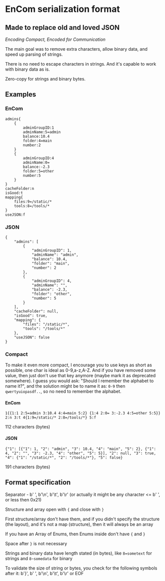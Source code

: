 # EnCom serialization format
## Made to replace old and loved JSON

*Encoding Compact, Encoded for Communication*

The main goal was to remove extra characters, allow binary data, and speed up parsing of strings.

There is no need to escape characters in strings. And it's capable to work with binary data as is.

Zero-copy for strings and binary bytes.

## Examples
### EnCom
```
admins{
    {
        adminGroupID:1
        adminName:5=admin
        balance:10.4
        folder:4=main
        number:2
    }
    {
        adminGroupID:4
        adminName:0=
        balance:-2.3
        folder:5=other
        number:5
    }
}
cacheFolder:n
isGood:t
mapping{
    files:9=/static/*
    tools:8=/tools/*
}
useJSON:f
```

### JSON
```
{
    "admins": [
        {
            "adminGroupID": 1,
            "adminName": "admin",
            "balance": 10.4,
            "folder": "main",
            "number": 2
        },
        {
            "adminGroupID": 4,
            "adminName": "",
            "balance": -2.3,
            "folder": "other",
            "number": 5
        }
    ],
    "cacheFolder": null,
    "isGood": true,
    "mapping": {
        "files": "/static/*",
        "tools": "/tools/*"
    },
    "useJSON": false
}
```

### Compact
To make it even more compact, I encourage you to use keys as short as possible, one char is ideal as 0-9,a-z,A-Z. And if you have removed some value, then just don't use that key anymore (maybe mark it as deprecated somewhere). I guess you would ask: "Should I remember the alphabet to name it?", and the solution might be to name it as: `0-9` then `qwertyuiopasdf..`, so no need to remember the alphabet.

#### EnCom
```
1{{1:1 2:5=admin 3:10.4 4:4=main 5:2} {1:4 2:0= 3:-2.3 4:5=other 5:5}} 2:n 3:t 4{1:9=/static/* 2:8=/tools/*} 5:f
```
112 characters (bytes)

#### JSON
```
{"1": [{"1": 1, "2": "admin", "3": 10.4, "4": "main", "5": 2}, {"1": 4, "2": "", "3": -2.3, "4": "other", "5": 5}], "2": null, "3": true, "4": {"1": "/static/*", "2": "/tools/*"}, "5": false}
```
191 characters (bytes)


## Format specification
Separator - b' ', b'\n', b'\t', b'\r' (or actually it might be any character <= b' ', or less then 0x21)

Structure and array open with `{` and close with `}`

First structure/array don't have them, and if you didn't specify the structure (the layout), and it's not a map (structure), then it will always be an array

If you have an Array of Enums, then Enums inside don't have `{` and `}`

Space after `}` is not necessary

Strings and binary data have length stated (in bytes), like `8=sometext` for strings and `8~somedata` for binary

To validate the size of string or bytes, you check for the following symbols after it: b'}', b' ', b'\n', b'\t', b'\r' or EOF
